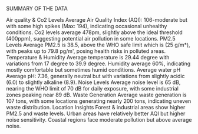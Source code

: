 SUMMARY OF THE DATA

Air quality & Co2 Levels 
 Average Air Quality Index (AQI): 106-moderate but with some high spikes (Max: 194), indicating occasional unhealthy conditions.
 Co2 levels average 478pm, slightly above the ideal threshold (400ppm), suggesting potential air pollution in some locations.
PM2.5 Levels
Average PM2.5 is 38.5, above the WHO safe limit which is (25 g/m*), with peaks up to 79.8 pg/m', posing health risks in polluted areas.
Temperature & Humidity
Average temperature is 29.44 degree with variations from 17 degree to 39.9 degree.
Humidity average 60%, indicating mostly comfortable but sometimes humid conditions.
Average water pH
Average pH: 7.36, generally neutral but with variations from slightly acidic (6.0) to slightly alkaline (8.9).
Noise Levels
Average noise level is 65 dB, nearing the WHO limit of 70 dB for daily exposure, with some industrial zones peaking near 89 dB.
Waste Generation
Average waste generation is 107 tons, with some locations generating nearly 200 tons, indicating uneven waste distribution.
Location Insights
Forest & industrial areas show higher PM2.5 and waste levels.
Urban areas have relatively better AQI but higher noise sensitivity.
Coastal regions face moderate pollution but above average noise.

 
